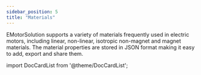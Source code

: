```yaml
---
sidebar_position: 5
title: "Materials"
---
```


EMotorSolution supports a variety of materials frequently used in electric motors, including linear, non-linear, isotropic non-magnet and magnet materials. The material properties are stored in JSON format making it easy to add, export and share them.

import DocCardList from '@theme/DocCardList';

<DocCardList />